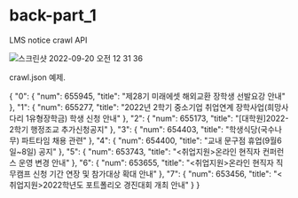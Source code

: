 # back-part_1
LMS notice crawl API

![스크린샷 2022-09-20 오전 12 31 36](https://user-images.githubusercontent.com/83647215/191055486-f340bafa-3e0e-4d49-a503-e56f480a6630.png)

crawl.json 예제.

{
 "0": {
  "num": 655945,
  "title": "제28기 미래에셋 해외교환 장학생 선발요강 안내"
 },
 "1": {
  "num": 655277,
  "title": "2022년 2학기 중소기업 취업연계 장학사업(희망사다리 1유형장학금) 학생 신청 안내"
 },
 "2": {
  "num": 655173,
  "title": "[대학원]2022-2학기 행정조교 추가신청공지"
 },
 "3": {
  "num": 654403,
  "title": "학생식당(국수나무) 파트타임 채용 관련"
 },
 "4": {
  "num": 654400,
  "title": "교내 문구점 휴업(9월6일~8일) 공지"
 },
 "5": {
  "num": 653743,
  "title": "<취업지원>온라인 현직자 컨퍼런스 운영 변경 안내"
 },
 "6": {
  "num": 653655,
  "title": "<취업지원>온라인 현직자 직무캠프 신청 기간 연장 및 참가대상 확대 안내"
 },
 "7": {
  "num": 653456,
  "title": "<취업지원>2022학년도 포트폴리오 경진대회 개최 안내"
 }
}
